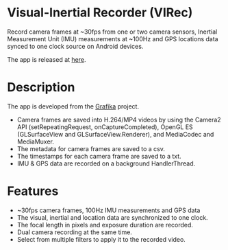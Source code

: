 # Visual-Inertial Recorder (VIRec)

Record camera frames at ~30fps from one or two camera sensors, Inertial Measurement Unit (IMU) measurements at ~100Hz and GPS locations data synced to one clock source on Android devices.

The app is released at [here](https://github.com/A3DV/VIRec/releases).

# Description

The app is developed from the [Grafika](https://github.com/google/grafika) project.

* Camera frames are saved into H.264/MP4 videos by using the Camera2 API (setRepeatingRequest, onCaptureCompleted), OpenGL ES (GLSurfaceView and GLSurfaceView.Renderer), and MediaCodec and MediaMuxer.
* The metadata for camera frames are saved to a csv.
* The timestamps for each camera frame are saved to a txt.
* IMU & GPS data are recorded on a background HandlerThread.

# Features

* ~30fps camera frames, 100Hz IMU measurements and GPS data
* The visual, inertial and location data are synchronized to one clock.
* The focal length in pixels and exposure duration are recorded.
* Dual camera recording at the same time.
* Select from multiple filters to apply it to the recorded video.
